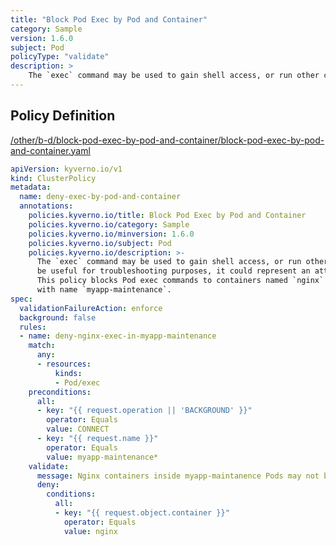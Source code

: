 ```yaml
---
title: "Block Pod Exec by Pod and Container"
category: Sample
version: 1.6.0
subject: Pod
policyType: "validate"
description: >
    The `exec` command may be used to gain shell access, or run other commands, in a Pod's container. While this can be useful for troubleshooting purposes, it could represent an attack vector and is discouraged. This policy blocks Pod exec commands to containers named `nginx` in Pods starting with name `myapp-maintenance`.
---
```


## Policy Definition
<a href="https://github.com/kyverno/policies/raw/main//other/b-d/block-pod-exec-by-pod-and-container/block-pod-exec-by-pod-and-container.yaml" target="-blank">/other/b-d/block-pod-exec-by-pod-and-container/block-pod-exec-by-pod-and-container.yaml</a>

```yaml
apiVersion: kyverno.io/v1
kind: ClusterPolicy
metadata:
  name: deny-exec-by-pod-and-container
  annotations:
    policies.kyverno.io/title: Block Pod Exec by Pod and Container
    policies.kyverno.io/category: Sample
    policies.kyverno.io/minversion: 1.6.0
    policies.kyverno.io/subject: Pod
    policies.kyverno.io/description: >-
      The `exec` command may be used to gain shell access, or run other commands, in a Pod's container. While this can
      be useful for troubleshooting purposes, it could represent an attack vector and is discouraged.
      This policy blocks Pod exec commands to containers named `nginx` in Pods starting
      with name `myapp-maintenance`.
spec:
  validationFailureAction: enforce
  background: false
  rules:
  - name: deny-nginx-exec-in-myapp-maintenance
    match:
      any:
      - resources:
          kinds:
          - Pod/exec
    preconditions:
      all:
      - key: "{{ request.operation || 'BACKGROUND' }}"
        operator: Equals
        value: CONNECT
      - key: "{{ request.name }}"
        operator: Equals
        value: myapp-maintenance*
    validate:
      message: Nginx containers inside myapp-maintanence Pods may not be exec'd into.
      deny:
        conditions:
          all:
          - key: "{{ request.object.container }}"
            operator: Equals
            value: nginx

```
